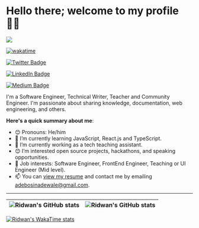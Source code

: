 # Hello there; welcome to my profile 👋🏾

![](https://komarev.com/ghpvc/?username=RidwanAdebosin) 

[![wakatime](https://wakatime.com/badge/user/018d44da-1a46-4707-a830-98c7a4c450ca.svg)](https://wakatime.com/@018d44da-1a46-4707-a830-98c7a4c450ca)

[![Twitter Badge](https://img.shields.io/badge/-@Ridwan_Adebosin-black?style=for-the-badge&logo=twitter&logoColor=white&link=https://twitter.com/Ridwan_Adebosin)](https://twitter.com/Ridwan_Adebosin)


[![LinkedIn Badge](https://img.shields.io/badge/-Ridwan_Adebosin-blue?style=for-the-badge&logo=linkedin&logoColor=white&link=https://www.linkedin.com/in/ridwan-adebosin/)](https://www.linkedin.com/in/ridwan-adebosin/)

[![Medium Badge](https://img.shields.io/badge/-Ridwan_Adebosin-green?style=for-the-badge&logo=medium&logoColor=black&link=https://medium.com/@adebosinadewale_62859)](https://medium.com/@adebosinadewale_62859)



I'm a Software Engineer, Technical Writer, Teacher and Community Engineer. I'm passionate about sharing knowledge, documentation, web engineering, and others. 

**Here's a quick summary about me**:

- 😊 Pronouns: He/him
- 🌱 I’m currently learning JavaScript, React.js and TypeScript.
- 🌱 I’m currently working as a tech teaching assistant.
- 😊 I’m interested open source projects, hackathons, and speaking opportunities.
- 💼 Job interests: Software Engineer, FrontEnd Engineer, Teaching or UI Engineer (Mid level).
- 📫 You can [view my resume](https://docs.google.com/document/d/1gIoMuN1SMEcb0a88foB9x9UgtBJeWtYd7rSOcQDEr1g/edit?usp=sharing) and contact me by emailing adebosinadewale@gmail.com.

---

| <img align="center" src="https://github-readme-stats.vercel.app/api?username=RidwanAdebosin&show_icons=true&include_all_commits=true&hide_border=true" alt="Ridwan's GitHub stats" /> | <img align="center" src="https://github-readme-stats.vercel.app/api/top-langs/?username=RidwanAdebosin&langs_count=8&layout=compact&hide_border=true" alt="Ridwan's GitHub stats" /> |
| ------------- | ------------- |

[![Ridwan's WakaTime stats](https://github-readme-stats.vercel.app/api/wakatime?username=RidwanAdebosin)](https://github.com/anuraghazra/github-readme-stats)

